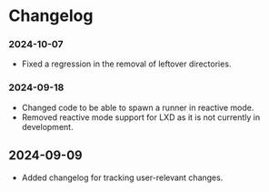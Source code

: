 # Changelog

### 2024-10-07

- Fixed a regression in the removal of leftover directories.

### 2024-09-18

- Changed code to be able to spawn a runner in reactive mode.
- Removed reactive mode support for LXD as it is not currently in development.

## 2024-09-09

- Added changelog for tracking user-relevant changes.
